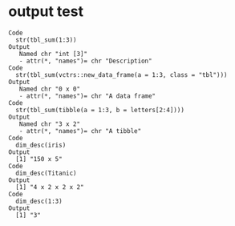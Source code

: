 # output test

    Code
      str(tbl_sum(1:3))
    Output
       Named chr "int [3]"
       - attr(*, "names")= chr "Description"
    Code
      str(tbl_sum(vctrs::new_data_frame(a = 1:3, class = "tbl")))
    Output
       Named chr "0 x 0"
       - attr(*, "names")= chr "A data frame"
    Code
      str(tbl_sum(tibble(a = 1:3, b = letters[2:4])))
    Output
       Named chr "3 x 2"
       - attr(*, "names")= chr "A tibble"
    Code
      dim_desc(iris)
    Output
      [1] "150 x 5"
    Code
      dim_desc(Titanic)
    Output
      [1] "4 x 2 x 2 x 2"
    Code
      dim_desc(1:3)
    Output
      [1] "3"

